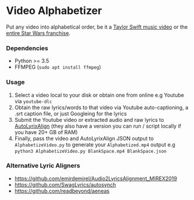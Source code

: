 # Video Alphabetizer
Put any video into alphabetical order, be it a [Taylor Swift music video](https://www.youtube.com/watch?v=8-4_mPJxAlU) or the [entire Star Wars franchise](https://www.youtube.com/watch?v=5GFW-eEWXlc).

### Dependencies
* Python >= 3.5
* FFMPEG (`sudo apt install ffmpeg`)

### Usage
1. Select a video local to your disk or obtain one from online e.g Youtube via `youtube-dlc`
2. Obtain the raw lyrics/words to that video via Youtube auto-captioning, a .srt caption file, or just Googleing for the lyrics
3. Submit the Youtube video or extracted audio and raw lyrics to [AutoLyrixAlign](https://autolyrixalign.hltnus.org/) (they also have a version you can run / script locally if you have 20+ GB of RAM)
4. Finally, pass the video and AutoLyrixAlign JSON output to `AlphabetizeVideo.py` to generate your `Alphabetized.mp4` output e.g
`python3 AlphabetizeVideo.py BlankSpace.mp4 BlankSpace.json`

### Alternative Lyric Aligners
* https://github.com/emirdemirel/Audio2LyricsAlignment_MIREX2019
* https://github.com/SwagLyrics/autosynch
* https://github.com/readbeyond/aeneas
